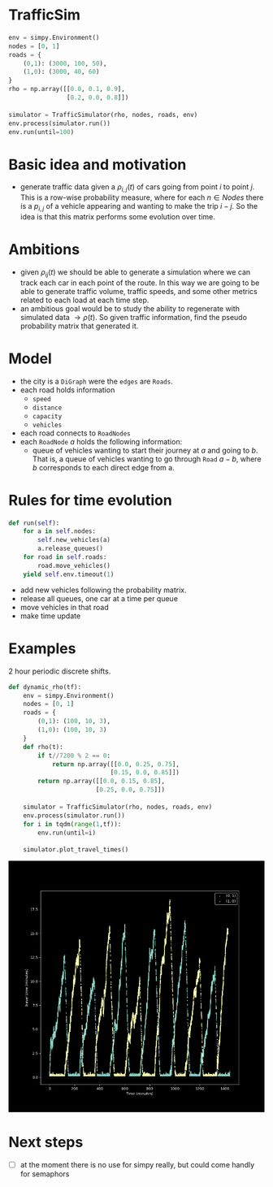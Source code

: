 # **TrafficSim**

```python
env = simpy.Environment()
nodes = [0, 1]
roads = {
    (0,1): (3000, 100, 50),
    (1,0): (3000, 40, 60)
}
rho = np.array([[0.0, 0.1, 0.9],
                [0.2, 0.0, 0.8]])

simulator = TrafficSimulator(rho, nodes, roads, env)
env.process(simulator.run())
env.run(until=100)

```

# **Basic idea and motivation**
- generate traffic data given a $\rho_{i,j}(t)$ of cars going from point $i$ to point $j$. This is a row-wise probability measure, where for each $n \in Nodes$ there is a $p_{i,j}$ of a vehicle appearing and wanting to make the trip $i-j$. So the idea is that this matrix performs some evolution over time.


# **Ambitions**

- given $\rho_{ij}(t)$ we should be able to generate a simulation where we can track each car in each point of the route. In this way we are going to be able to generate traffic volume, traffic speeds, and some other metrics related to each load at each time step.
- an ambitious goal would be to study the ability to regenerate with simulated data $\rightarrow \rho (t)$. So given traffic information, find the pseudo probability matrix that generated it.


# **Model**

- the city is a `DiGraph` were the `edges` are `Roads`. 
- each road holds information
  - `speed`
  - `distance`
  - `capacity` 
  - `vehicles` 
- each road connects to `RoadNodes`
- each `RoadNode` $a$ holds the following information:
  - queue of vehicles wanting to start their journey at $a$ and going to $b$. That is, a queue of vehicles wanting to go through `Road` $a-b$, where $b$ corresponds to each direct edge from a.

# Rules for time evolution

```python
def run(self):
    for a in self.nodes:
        self.new_vehicles(a)
        a.release_queues()
    for road in self.roads:
        road.move_vehicles()
    yield self.env.timeout(1)
```

- add new vehicles following the probability matrix.
- release all queues, one car at a time per queue
- move vehicles in that road
- make time update


# Examples

2 hour periodic discrete shifts.

```python
def dynamic_rho(tf):
    env = simpy.Environment()
    nodes = [0, 1]
    roads = {
        (0,1): (100, 10, 3),
        (1,0): (100, 10, 3)
    }
    def rho(t):
        if t//7200 % 2 == 0:
            return np.array([[0.0, 0.25, 0.75],
                            [0.15, 0.0, 0.85]])
        return np.array([[0.0, 0.15, 0.85],
                        [0.25, 0.0, 0.75]])
    
    simulator = TrafficSimulator(rho, nodes, roads, env)
    env.process(simulator.run())
    for i in tqdm(range(1,tf)):
        env.run(until=i)

    simulator.plot_travel_times()
```

![](https://github.com/ivanbelenky/trafficsim/blob/master/assets/dynamic_rho.png)


# Next steps

- [ ] at the moment there is no use for simpy really, but could come handly for semaphors
